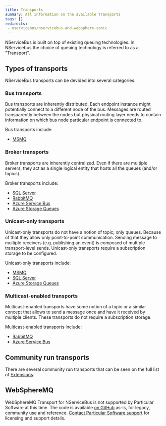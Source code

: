 ```yaml
---
title: Transports
summary: All information on the available Transports
tags: []
redirects:
 - nservicebus/nservicebus-and-websphere-sonic
---
```


NServiceBus is built on top of existing queuing technologies. In NServicebus the choice of queuing technology is referred to as a "Transport".

## Types of transports

NServiceBus transports can be devided into several categories.

### Bus transports

Bus transports are inherently distributed. Each endpoint instance might potentially connect to a different node of the bus. Messages are routed transparently between the nodes but physical routing layer needs to contain information on which bus node particular endpoint is connected to.

Bus transports include:
 * [MSMQ](/nservicebus/msmq)

### Broker transports

Broker transports are inherently centralized. Even if there are multiple servers, they act as a single logical entity that hosts all the queues (and/or topics).

Broker transports include:
 * [SQL Server](/nservicebus/sqlserver)
 * [RabbitMQ](/nservicebus/rabbitmq)
 * [Azure Service Bus](/nservicebus/azure/azure-servicebus-transport)
 * [Azure Storage Queues](/nservicebus/azure/azure-storage-queues-transport)

### Unicast-only transports

Unicast-only transports do not have a notion of topic; only queues. Because of that they allow only point-to-point communication. Sending message to multiple receivers (e.g. publishing an event) is composed of multiple transport-level  sends. Unicast-only transports require a subscription storage to be configured.

Unicast-only transports include:
 * [MSMQ](/nservicebus/msmq)
 * [SQL Server](/nservicebus/sqlserver)
 * [Azure Storage Queues](/nservicebus/azure/azure-storage-queues-transport)

### Multicast-enabled transports

Multicast-enabled transports have some notion of a topic or a similar concept that allows to send a message once and have it received by multiple clients. These transports do not require a subscription storage.

Multicast-enabled transports include:
 * [RabbitMQ](/nservicebus/rabbitmq)
 * [Azure Service Bus](/nservicebus/azure/azure-servicebus-transport)

## Community run transports

There are several community run transports that can be seen on the full list of [Extensions](/platform/extensions.md#transports).


## WebSphereMQ

WebSphereMQ Transport for NServiceBus is not supported by Particular Software at this time. The code is available [on GitHub](https://github.com/ParticularLabs/NServiceBus.WebSphereMQ) as-is, for legacy, community use and reference. [Contact Particular Software support](http://particular.net/ContactUs) for licensing and support details.
